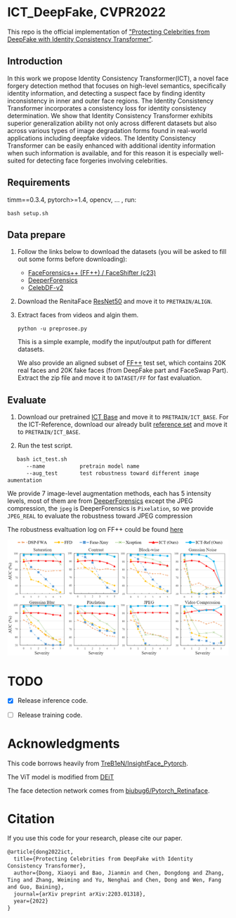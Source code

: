 # ICT_DeepFake, CVPR2022

This repo is the official implementation of ["Protecting Celebrities from DeepFake with Identity Consistency Transformer"](https://arxiv.org/abs/2203.01318v3).

## Introduction

In this work we propose Identity Consistency Transformer(ICT), a novel face forgery detection method that focuses on high-level semantics, specifically identity information, and detecting a suspect face by finding identity inconsistency in inner and outer face regions. The Identity Consistency Transformer incorporates a consistency loss for identity consistency determination. We show that Identity Consistency Transformer exhibits superior generalization ability not only across different datasets but also across various types of image degradation forms found in real-world applications including deepfake videos. The Identity Consistency Transformer can be easily enhanced with additional identity information when such information is available, and for this reason it is especially well-suited for detecting face forgeries involving celebrities.



## Requirements

timm==0.3.4, pytorch>=1.4, opencv, ... , run:

```
bash setup.sh
```

## Data prepare

1. Follow the links below to download the datasets (you will be asked to fill out some forms before downloading):
    * [FaceForensics++ (FF++) / FaceShifter (c23)](https://github.com/ondyari/FaceForensics)
    * [DeeperForensics](https://github.com/EndlessSora/DeeperForensics-1.0)
    * [CelebDF-v2](https://github.com/yuezunli/celeb-deepfakeforensics)

2. Download the RenitaFace [ResNet50](https://drive.google.com/drive/folders/1oZRSG0ZegbVkVwUd8wUIQx8W7yfZ_ki1) and move it to `PRETRAIN/ALIGN`.

3. Extract faces from videos and algin them.
    ```
    python -u preprosee.py
    ```
   This is a simple example, modify the input/output path for different datasets.

   We also provide an aligned subset of [FF++](https://drive.google.com/file/d/1TT_rce53APTw2m6BzCNo-xv7bfUqQql0/view?usp=sharing) test set, which contains 20K real faces and 20K fake faces (from DeepFake part and FaceSwap Part). Extract the zip file and move it to `DATASET/FF` for fast evaluation.

## Evaluate

1. Download our pretrained [ICT Base](https://github.com/LightDXY/ICT_DeepFake/releases/download/v0.1.0/ICT_Base.pth) and move it to `PRETRAIN/ICT_BASE`. For the ICT-Reference, download our already bulit [reference set](https://github.com/LightDXY/ICT_DeepFake/releases/download/v0.1.0/ref.pkl) and move it to `PRETRAIN/ICT_BASE`.

2. Run the test script.
```
   bash ict_test.sh
      --name           pretrain model name
      --aug_test       test robustness toward different image aumentation
```
We provide 7 image-level augmentation methods, each has 5 intensity levels, most of them are from [DeeperForensics](https://github.com/EndlessSora/DeeperForensics-1.0) except the JPEG compression, the ``jpeg`` is DeeperForensics is ``Pixelation``, so we provide ``JPEG_REAL`` to evaluate the robustness toward JPEG compression

The robustness evaltuation log on FF++ could be found [here](https://github.com/LightDXY/ICT_DeepFake/releases/download/v0.1.0/ff_eval.log)

![robustness](data/robustness.png)

# TODO


- [x] Release inference code.
- [ ] Release training code.


# Acknowledgments

This code borrows heavily from [TreB1eN/InsightFace_Pytorch](https://github.com/TreB1eN/InsightFace_Pytorch).

The ViT model is modified from [DEiT](https://github.com/facebookresearch/deit)

The face detection network comes from [biubug6/Pytorch_Retinaface](https://github.com/biubug6/Pytorch_Retinaface).



# Citation
If you use this code for your research, please cite our paper.
```
@article{dong2022ict,
  title={Protecting Celebrities from DeepFake with Identity Consistency Transformer},
  author={Dong, Xiaoyi and Bao, Jianmin and Chen, Dongdong and Zhang, Ting and Zhang, Weiming and Yu, Nenghai and Chen, Dong and Wen, Fang and Guo, Baining},
  journal={arXiv preprint arXiv:2203.01318},
  year={2022}
}
```

